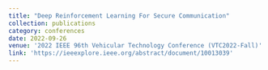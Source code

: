 ```yaml
---
title: "Deep Reinforcement Learning For Secure Communication"
collection: publications
category: conferences
date: 2022-09-26
venue: '2022 IEEE 96th Vehicular Technology Conference (VTC2022-Fall)'
link: 'https://ieeexplore.ieee.org/abstract/document/10013039'
---
```

